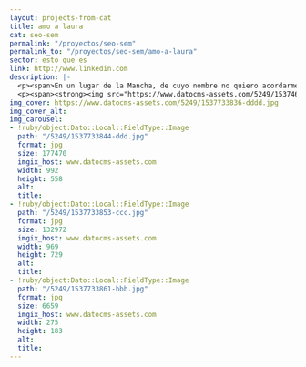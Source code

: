 ```yaml
---
layout: projects-from-cat
title: amo a laura
cat: seo-sem
permalink: "/proyectos/seo-sem"
permalink_to: "/proyectos/seo-sem/amo-a-laura"
sector: esto que es
link: http://www.linkedin.com
description: |-
  <p><span>En un lugar de la Mancha, de cuyo nombre no quiero acordarme, no ha mucho tiempo que viv&iacute;a un hidalgo de los de lanza en astillero, adarga antigua, roc&iacute;n flaco y galgo corredor. Una olla de algo m&aacute;s vaca que carnero, salpic&oacute;n las m&aacute;s <strong>noches, duelos y quebrantos los s&aacute;bados, lentejas los viernes, alg&uacute;n palomino de a&ntilde;adidura los domingos, consum&iacute;an las tres partes de su hacienda.</strong></span></p>
  <p><span><strong><img src="https://www.datocms-assets.com/5249/1537469600-digital-poland1536x1536.jpg" /></strong></span></p>
img_cover: https://www.datocms-assets.com/5249/1537733836-dddd.jpg
img_cover_alt: 
img_carousel:
- !ruby/object:Dato::Local::FieldType::Image
  path: "/5249/1537733844-ddd.jpg"
  format: jpg
  size: 177470
  imgix_host: www.datocms-assets.com
  width: 992
  height: 558
  alt: 
  title: 
- !ruby/object:Dato::Local::FieldType::Image
  path: "/5249/1537733853-ccc.jpg"
  format: jpg
  size: 132972
  imgix_host: www.datocms-assets.com
  width: 969
  height: 729
  alt: 
  title: 
- !ruby/object:Dato::Local::FieldType::Image
  path: "/5249/1537733861-bbb.jpg"
  format: jpg
  size: 6659
  imgix_host: www.datocms-assets.com
  width: 275
  height: 183
  alt: 
  title: 
---
```


